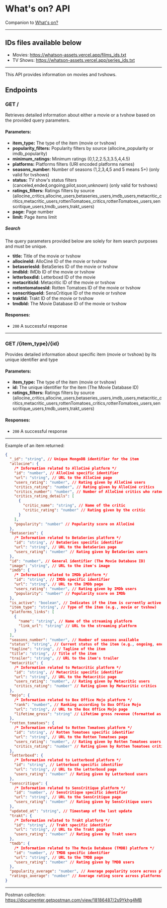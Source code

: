# What's on? API

Companion to [What's on?](https://github.com/pierrevano/whatson)

---

## IDs files available below

- Movies: https://whatson-assets.vercel.app/films_ids.txt
- TV Shows: https://whatson-assets.vercel.app/series_ids.txt

---

This API provides information on movies and tvshows.

## Endpoints

### **GET /**

Retrieves detailed information about either a movie or a tvshow based on the provided query parameters.

#### Parameters:

- **item_type:** The type of the item (movie or tvshow)
- **popularity_filters:** Popularity filters by source (allocine_popularity or imdb_popularity)
- **minimum_ratings:** Minimum ratings (0,1,2,2.5,3,3.5,4,4.5)
- **platforms:** Platforms filters (URI encoded platforms names)
- **seasons_number:** Number of seasons (1,2,3,4,5 and 5 means 5+) (only valid for tvshows)
- **status:** TV show's status filters (canceled,ended,ongoing,pilot,soon,unknown) (only valid for tvshows)
- **ratings_filters:** Ratings filters by source (allocine_critics,allocine_users,betaseries_users,imdb_users,metacritic_critics,metacritic_users,rottenTomatoes_critics,rottenTomatoes_users,senscritique_users,tmdb_users,trakt_users)
- **page:** Page number
- **limit:** Page items limit

##### Search

The query parameters provided below are solely for item search purposes and must be unique.

- **title:** Title of the movie or tvshow
- **allocineId:** AlloCiné ID of the movie or tvshow
- **betaseriesId:** BetaSeries ID of the movie or tvshow
- **imdbId:** IMDb ID of the movie or tvshow
- **letterboxdId:** Letterboxd ID of the movie
- **metacriticId:** Metacritic ID of the movie or tvshow
- **rottentomatoesId:** Rotten Tomatoes ID of the movie or tvshow
- **senscritiqueId:** SensCritique ID of the movie or tvshow
- **traktId:** Trakt ID of the movie or tvshow
- **tmdbId:** The Movie Database ID of the movie or tvshow

#### Responses:

- `200` A successful response

---

### **GET /{item_type}/{id}**

Provides detailed information about specific item (movie or tvshow) by its unique identifier and type

#### Parameters:

- **item_type:** The type of the item (movie or tvshow)
- **id:** The unique identifier for the item (The Movie Database ID)
- **ratings_filters:** Ratings filters by source (allocine_critics,allocine_users,betaseries_users,imdb_users,metacritic_critics,metacritic_users,rottenTomatoes_critics,rottenTomatoes_users,senscritique_users,tmdb_users,trakt_users)

#### Responses:

- `200` A successful response

---

Example of an item returned:

```json
{
  "_id": "string", // Unique MongoDB identifier for the item
  "allocine": {
    /* Information related to AlloCiné platform */
    "id": "number", // AlloCiné specific identifier
    "url": "string", // URL to the AlloCiné page
    "users_rating": "number", // Rating given by AlloCiné users
    "critics_rating": "number", // Rating given by AlloCiné critics
    "critics_number": "number", // Number of AlloCiné critics who rated
    "critics_rating_details": [
      {
        "critic_name": "string", // Name of the critic
        "critic_rating": "number" // Rating given by the critic
      }
    ],
    "popularity": "number" // Popularity score on AlloCiné
  },
  "betaseries": {
    /* Information related to BetaSeries platform */
    "id": "string", // BetaSeries specific identifier
    "url": "string", // URL to the BetaSeries page
    "users_rating": "number" // Rating given by BetaSeries users
  },
  "id": "number", // General identifier (The Movie Database ID)
  "image": "string", // URL to the item's image
  "imdb": {
    /* Information related to IMDb platform */
    "id": "string", // IMDb specific identifier
    "url": "string", // URL to the IMDb page
    "users_rating": "number", // Rating given by IMDb users
    "popularity": "number" // Popularity score on IMDb
  },
  "is_active": "boolean", // Indicates if the item is currently active
  "item_type": "string", // Type of the item (e.g., movie or tvshow)
  "platforms_links": [
    {
      "name": "string", // Name of the streaming platform
      "link_url": "string" // URL to the streaming platform
    }
  ],
  "seasons_number": "number", // Number of seasons available
  "status": "string", // Current status of the item (e.g., ongoing, ended, etc.)
  "tagline": "string", // Tagline of the item
  "title": "string", // Title of the item
  "trailer": "string", // URL to the item's trailer
  "metacritic": {
    /* Information related to Metacritic platform */
    "id": "string", // Metacritic specific identifier
    "url": "string", // URL to the Metacritic page
    "users_rating": "number", // Rating given by Metacritic users
    "critics_rating": "number" // Rating given by Metacritic critics
  },
  "mojo": {
    /* Information related to Box Office Mojo platform */
    "rank": "number", // Ranking according to Box Office Mojo
    "url": "string", // URL to the Box Office Mojo page
    "lifetime_gross": "string" // Lifetime gross revenue (formatted as string with $)
  },
  "rotten_tomatoes": {
    /* Information related to Rotten Tomatoes platform */
    "id": "string", // Rotten Tomatoes specific identifier
    "url": "string", // URL to the Rotten Tomatoes page
    "users_rating": "number", // Rating given by Rotten Tomatoes users
    "critics_rating": "number" // Rating given by Rotten Tomatoes critics
  },
  "letterboxd": {
    /* Information related to Letterboxd platform */
    "id": "string", // Letterboxd specific identifier
    "url": "string", // URL to the Letterboxd page
    "users_rating": "number" // Rating given by Letterboxd users
  },
  "senscritique": {
    /* Information related to SensCritique platform */
    "id": "number", // SensCritique specific identifier
    "url": "string", // URL to the SensCritique page
    "users_rating": "number" // Rating given by SensCritique users
  },
  "updated_at": "string", // Timestamp of the last update
  "trakt": {
    /* Information related to Trakt platform */
    "id": "string", // Trakt specific identifier
    "url": "string", // URL to the Trakt page
    "users_rating": "number" // Rating given by Trakt users
  },
  "tmdb": {
    /* Information related to The Movie Database (TMDB) platform */
    "id": "number", // TMDB specific identifier
    "url": "string", // URL to the TMDB page
    "users_rating": "number" // Rating given by TMDB users
  },
  "popularity_average": "number", // Average popularity score across platforms (AlloCiné and IMDb)
  "ratings_average": "number" // Average rating score across platforms (all)
}
```

---

Postman collection: https://documenter.getpostman.com/view/18186487/2s9Ykhg4MB
